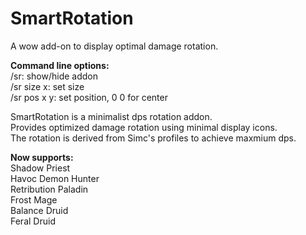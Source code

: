 # SmartRotation
A wow add-on to display optimal damage rotation. 

**Command line options:** \
/sr: show/hide addon \
/sr size x: set size \
/sr pos x y: set position, 0 0 for center

SmartRotation is a minimalist dps rotation addon. \
Provides optimized damage rotation using minimal display icons. \
The rotation is derived from Simc's profiles to achieve maxmium dps. 

**Now supports:** \
Shadow Priest \
Havoc Demon Hunter \
Retribution Paladin \
Frost Mage \
Balance Druid \
Feral Druid
